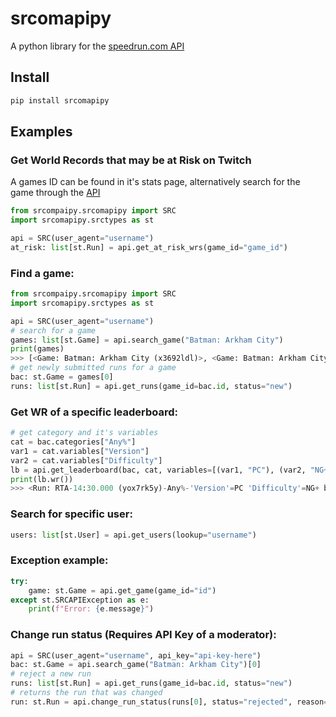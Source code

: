 # srcomapipy
A python library for the [speedrun.com API](https://github.com/speedruncomorg/api)
## Install
```python
pip install srcomapipy
```
## Examples
### Get World Records that may be at Risk on Twitch
A games ID can be found in it's stats page, alternatively search for the game through the [API](#find-a-game)
```python
from srcompaipy.srcomapipy import SRC
import srcomapipy.srctypes as st

api = SRC(user_agent="username")
at_risk: list[st.Run] = api.get_at_risk_wrs(game_id="game_id")
```
### Find a game:
```python
from srcompaipy.srcomapipy import SRC
import srcomapipy.srctypes as st

api = SRC(user_agent="username")
# search for a game
games: list[st.Game] = api.search_game("Batman: Arkham City")
print(games)
>>> [<Game: Batman: Arkham City (x3692ldl)>, <Game: Batman: Arkham City Lockdown (9d3808w1)>, <Game: Batman: Arkham City Category Extensions (m1mnnv3d)>]
# get newly submitted runs for a game
bac: st.Game = games[0]
runs: list[st.Run] = api.get_runs(game_id=bac.id, status="new")
```
### Get WR of a specific leaderboard:
```python
# get category and it's variables
cat = bac.categories["Any%"]
var1 = cat.variables["Version"]
var2 = cat.variables["Difficulty"]
lb = api.get_leaderboard(bac, cat, variables=[(var1, "PC"), (var2, "NG+")])
print(lb.wr())
>>> <Run: RTA-14:30.000 (yox7rk5y)-Any%-'Version'=PC 'Difficulty'=NG+ by Bepsi>
```
### Search for specific user:
```python
users: list[st.User] = api.get_users(lookup="username")
```
### Exception example:
```python
try:
    game: st.Game = api.get_game(game_id="id")
except st.SRCAPIException as e:
    print(f"Error: {e.message}")
```
### Change run status (Requires API Key of a moderator):
```python
api = SRC(user_agent="username", api_key="api-key-here")
bac: st.Game = api.search_game("Batman: Arkham City")[0]
# reject a new run
runs: list[st.Run] = api.get_runs(game_id=bac.id, status="new")
# returns the run that was changed
run: st.Run = api.change_run_status(runs[0], status="rejected", reason="reason")
```